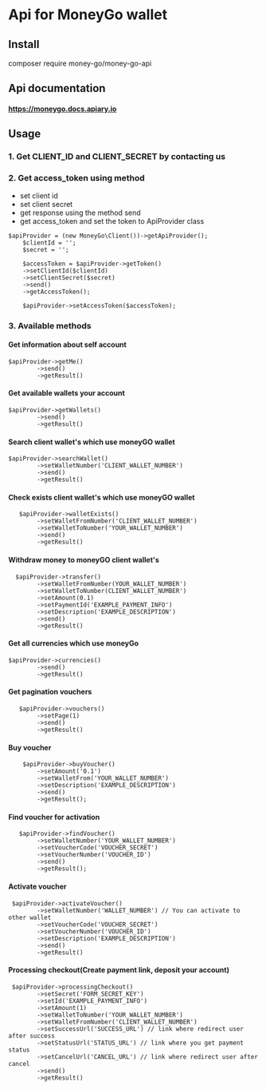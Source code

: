 # Api for MoneyGo wallet

## Install
composer require money-go/money-go-api
## Api documentation

#### https://moneygo.docs.apiary.io

## Usage 

### 1. Get CLIENT_ID and CLIENT_SECRET by contacting us
### 2. Get access_token using method
  - set client id
  - set client secret
  - get response using the method send
  - get access_token and set the token to ApiProvider class 

``` 
$apiProvider = (new MoneyGo\Client())->getApiProvider();
    $clientId = '';
    $secret = '';
    
    $accessToken = $apiProvider->getToken()
    ->setClientId($clientId)
    ->setClientSecret($secret)
    ->send()
    ->getAccessToken();
    
    $apiProvider->setAccessToken($accessToken);    
```
### 3. Available methods
#### Get information about self account
```
$apiProvider->getMe()
        ->send()
        ->getResult()
```
#### Get available wallets your account
```     
$apiProvider->getWallets()
        ->send()
        ->getResult()
```
#### Search client wallet's which use moneyGO wallet
```
$apiProvider->searchWallet()
        ->setWalletNumber('CLIENT_WALLET_NUMBER')
        ->send()
        ->getResult()
```
#### Check exists client wallet's which use moneyGO wallet
```   
   $apiProvider->walletExists()
        ->setWalletFromNumber('CLIENT_WALLET_NUMBER')
        ->setWalletToNumber('YOUR_WALLET_NUMBER')
        ->send()
        ->getResult()
```
#### Withdraw money to moneyGO client wallet's
```  
  $apiProvider->transfer()
        ->setWalletFromNumber(YOUR_WALLET_NUMBER')
        ->setWalletToNumber(CLIENT_WALLET_NUMBER')
        ->setAmount(0.1)
        ->setPaymentId('EXAMPLE_PAYMENT_INFO')
        ->setDescription('EXAMPLE_DESCRIPTION')
        ->send()
        ->getResult()
```
#### Get all currencies which use moneyGo
```
$apiProvider->currencies()
        ->send()
        ->getResult()
```
#### Get pagination vouchers
```   
   $apiProvider->vouchers()
        ->setPage(1)
        ->send()
        ->getResult()
```
#### Buy voucher
```    
    $apiProvider->buyVoucher()
        ->setAmount('0.1')
        ->setWalletFrom('YOUR_WALLET_NUMBER')
        ->setDescription('EXAMPLE_DESCRIPTION')
        ->send()
        ->getResult();
```
#### Find voucher for activation
```   
   $apiProvider->findVoucher()
        ->setWalletNumber('YOUR_WALLET_NUMBER')
        ->setVoucherCode('VOUCHER_SECRET')
        ->setVoucherNumber('VOUCHER_ID')
        ->send()
        ->getResult();
```
#### Activate voucher
``` 
 $apiProvider->activateVoucher()
        ->setWalletNumber('WALLET_NUMBER') // You can activate to other wallet
        ->setVoucherCode('VOUCHER_SECRET')
        ->setVoucherNumber('VOUCHER_ID')
        ->setDescription('EXAMPLE_DESCRIPTION')
        ->send()
        ->getResult()
```
#### Processing checkout(Create payment link, deposit your account)
``` 
 $apiProvider->processingCheckout()
        ->setSecret('FORM_SECRET_KEY')
        ->setId('EXAMPLE_PAYMENT_INFO')
        ->setAmount(1)
        ->setWalletToNumber('YOUR_WALLET_NUMBER')
        ->setWalletFromNumber('CLIENT_WALLET_NUMBER')
        ->setSuccessUrl('SUCCESS_URL') // link where redirect user after success
        ->setStatusUrl('STATUS_URL') // link where you get payment status
        ->setCancelUrl('CANCEL_URL') // link where redirect user after cancel
        ->send()
        ->getResult()
```
